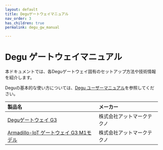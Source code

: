 ```yaml
---
layout: default
title: Deguゲートウェイマニュアル
nav_order: 3
has_children: true
permalink: degu_gw_manual

---
```


# Degu ゲートウェイマニュアル

本ドキュメントでは、各Deguゲートウェイ固有のセットアップ方法や技術情報を紹介します。

Deguの基本的な使い方については、[Degu ユーザーマニュアル](/user_manual/00_intro.md)を参照してください。

| 製品名 | メーカー |
|:------|:--------|
| [Deguゲートウェイ G3](atmark-techno_degu-gw-g3) | 株式会社アットマークテクノ |
| [Armadillo-IoT ゲートウェイ G3 M1モデル](atmark-techno_degu-gw-g3) | 株式会社アットマークテクノ |
